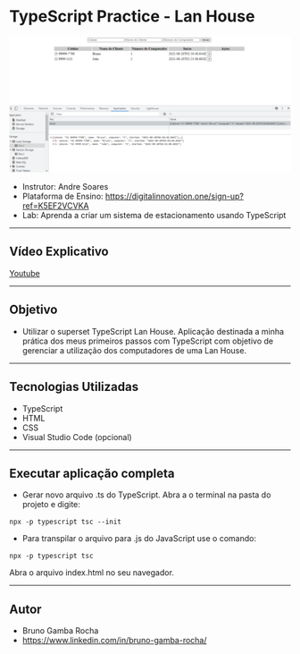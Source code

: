 # TypeScript Practice - Lan House

<img src="screenshot.png"/>

- Instrutor: Andre Soares
- Plataforma de Ensino: https://digitalinnovation.one/sign-up?ref=K5EF2VCVKA
- Lab: Aprenda a criar um sistema de estacionamento usando TypeScript

<hr>

## Vídeo Explicativo

[Youtube](https://youtu.be/-7PevpyySaw)

<hr>

##  Objetivo

- Utilizar o superset TypeScript Lan House. Aplicação destinada a minha prática dos meus primeiros passos com TypeScript com objetivo de gerenciar a utilização dos computadores de uma Lan House.

<hr>

## Tecnologias Utilizadas

- TypeScript
- HTML
- CSS
- Visual Studio Code (opcional)

<hr>


## Executar aplicação completa

- Gerar novo arquivo .ts do TypeScript. Abra a o terminal na pasta do projeto e digite:

```
npx -p typescript tsc --init
```

- Para transpilar o arquivo para .js do JavaScript use o comando:

```
npx -p typescript tsc
```

Abra o arquivo index.html no seu navegador.

<hr>

## Autor

- Bruno Gamba Rocha
- https://www.linkedin.com/in/bruno-gamba-rocha/
